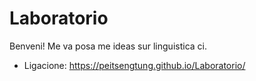 # Laboratorio
Benveni! Me va posa me ideas sur linguistica ci.

- Ligacione: https://peitsengtung.github.io/Laboratorio/
